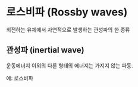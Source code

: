 # 로스비파 (Rossby waves)

회전하는 유체에서 자연적으로 발생하는 관성파의 한 종류

## 관성파 (inertial wave)

운동에너지 이외의 다른 형태의 에너지는 가지지 않는 파동.

예: 로스비파

